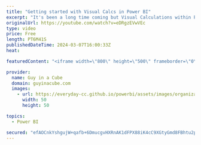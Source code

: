 ```yaml
---
title: "Getting started with Visual Calcs in Power BI"
excerpt: "It's been a long time coming but Visual Calculations within Power BI are here!!! Jay joins us to get us started on using Visual Calcs within our reports.  Share your thoughts on visual calculations (preview) https://aka.ms/visual-calculations-feedback  Using visual calculations (preview) https://learn.microsoft.com/power-bi/transform-model/desktop-visual-calculations-overview"
originalUrl: https://youtube.com/watch?v=eDRgzEVwVEc
type: video
price: Free
length: PT6M41S
publishedDateTime: 2024-03-07T16:00:33Z
heat: 

featuredContent: "<iframe width=\"800\" height=\"500\" frameborder=\"0\" src=\"https://www.youtube.com/embed/eDRgzEVwVEc\" allow=\"accelerometer; autoplay; encrypted-media; gyroscope; picture-in-picture\" allowfullscreen></iframe>"

provider:
  name: Guy in a Cube
  domain: guyinacube.com
  images:
    - url: https://everyday-cc.github.io/powerbi/assets/images/organizations/guyinacube.com-50x50.jpg
      width: 50
      height: 50

topics:
  - Power BI

secured: "efAOCnkYshgujW+qafb+6DmucgvHXRnAK1dFPX88iK4cC9XGtyGmd8FBhtu2p4MaX7Chgg58xMqWY1u7UMd4CD2c2oGGgDMItirjOCDKpbpbndjuN04hdowwaBJzbvlp/fPxsoGz3DZXkDWt0ezMoM9I3K7gViGAK8KIasKENOih7ABduiGCvvDf/Wix8b4y4a8lrRWrV94VS3M795bTk14MyTKeYzsJcATQ7/zvUzYTpSTuailXmJyBS1vk0I0VKPZMaxcRHfhFI5Gm0QBBx4xXc2wUJeJ9MYK36dDR7dR/whrG3DeCwEpuZ2Uy9JLqsx+3A9WJFoz/td8G4107rlf57TeAElBPDgzuvgo5nqJtNNHkq5WXOM33HaARt7EANa9A7erctkudkD9aHjaYiCNj7ZcEhuFVMBjYtbFaXhw=;gGXDKvkEfAJofPJ4XPyC8A=="
---
```


